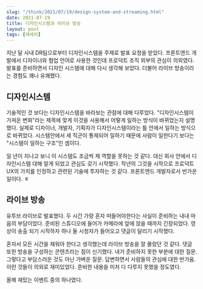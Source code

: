 ```yaml
---
slug: "/think/2021/07/19/design-system-and-streaming.html"
date: 2021-07-19
title: 디자인시스템과 라이브 방송
layout: post
tags: [에세이]
---
```


지난 달 사내 DR팀으로부터 디자인시스템을 주제로 발표 요청을 받았다. 프론트엔드 개발에서 디자이너와 협업 언어로 사용한 것인데 프로덕트 조직 외부의 관심이 의외였다. 발표를 준비하면서 디자인 시스템에 대해 다시 생각해 보았다. 더불어 라이브 방송이라는 경험도 꽤나 유쾌했다.

## 디자인시스템

기술적인 것 보다는 디자인시스템을 바라보는 관점에 대해 다루었다. "디자인시스템이 가져온 변화"라는 제목에 맞게 이것을 사용해서 어떻게 일하는 방식이 바뀌었는지 설명했다. 실제로 디자이너, 개발자, 기획자가 디자인시스템이라는 틀 안에서 일하는 방식으로 바뀌었다. 시스템안에서 세 직군이 통제되어 일하기 때문에 사람이 일한다기 보다는 "시스템이 일하는 구조”인 셈이다.

일 년이 지나고 보니 이 시스템도 조금씩 제 역할을 못하는 것 같다. 대신 회사 안에서 디자인시스템 대해 알게 되었고 관심도 갖기 시작했다. 작년의 그것을 시작으로 프로덕트 UX의 가치를 인정하고 관련된 기술에 투자하는 것 같다. 프론트엔드 개발자로서 반가운 일이다.
ㅎ

## 라이브 방송 

유투브 라이브로 발표했다. 두 시간 가량 혼자 떠들어야한다는 사실이 준비하는 내내 마음의 부담이었다. 준비된 스튜디오에 들어가 카메라에 앞에 앉을 때까지 긴장되었다. 영상이 송출 되기 시작하자 하나 둘 시청자가 들어오고 댓글이 달리기 시작했다.

혼자서 모든 시간을 채워야 한다고 생각했는데 라이브 방송을 잘 몰랐던 것 같다. 댓글 또한 방송을 구성하는 콘텐츠라는 점이 신기했다. 내가 준비하지 못한 부분에 대한 질문. 그렇다고 부담스러운 것도 아닌 가벼운 질문. 답변하면서 사람들의 관심에 대한 반가움. 이런 것들이 의외로 재미있었다. 준비한 내용을 미처 다 다루지 못했을 정도였다.

올해 재밌는 이벤트 중의 하나였다.
